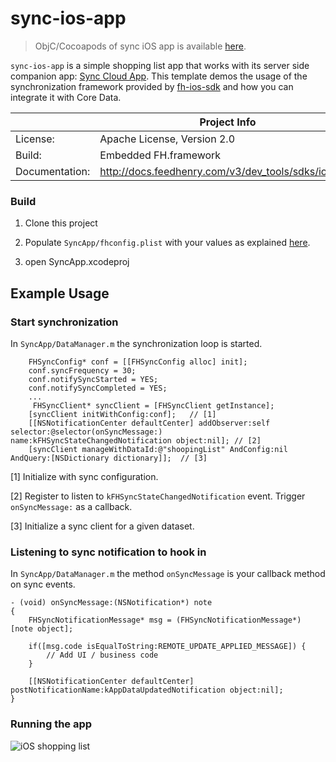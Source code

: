 # sync-ios-app 

> ObjC/Cocoapods of sync iOS app is available [here](https://github.com/feedhenry-templates/sync-ios-app/tree/cocoapods).

```sync-ios-app``` is a simple shopping list app that works with its server side companion app: [Sync Cloud App](https://github.com/feedhenry-templates/sync-cloud). This template demos the usage of the synchronization framework provided by [fh-ios-sdk](https://github.com/feedhenry/fh-ios-sdk) and how you can integrate it with Core Data.

|                 | Project Info  |
| --------------- | ------------- |
| License:        | Apache License, Version 2.0  |
| Build:          | Embedded FH.framework  |
| Documentation:  | http://docs.feedhenry.com/v3/dev_tools/sdks/ios.html|

### Build

1. Clone this project

2. Populate ```SyncApp/fhconfig.plist``` with your values as explained [here](http://docs.feedhenry.com/v3/dev_tools/sdks/ios.html#ios-configure).

3. open SyncApp.xcodeproj

## Example Usage

### Start synchronization

In ```SyncApp/DataManager.m``` the synchronization loop is started.
```
    FHSyncConfig* conf = [[FHSyncConfig alloc] init];
    conf.syncFrequency = 30;
    conf.notifySyncStarted = YES;
    conf.notifySyncCompleted = YES;
    ...
     FHSyncClient* syncClient = [FHSyncClient getInstance];
    [syncClient initWithConfig:conf];   // [1]
    [[NSNotificationCenter defaultCenter] addObserver:self selector:@selector(onSyncMessage:) name:kFHSyncStateChangedNotification object:nil]; // [2]
    [syncClient manageWithDataId:@"shoopingList" AndConfig:nil AndQuery:[NSDictionary dictionary]];  // [3]
```
[1] Initialize with sync configuration.

[2] Register to listen to ```kFHSyncStateChangedNotification``` event. Trigger ```onSyncMessage:``` as a callback.

[3] Initialize a sync client for a given dataset.

### Listening to sync notification to hook in 
In ```SyncApp/DataManager.m``` the method ```onSyncMessage``` is your callback method on sync events.

```
- (void) onSyncMessage:(NSNotification*) note
{
    FHSyncNotificationMessage* msg = (FHSyncNotificationMessage*) [note object];

    if([msg.code isEqualToString:REMOTE_UPDATE_APPLIED_MESSAGE]) {
        // Add UI / business code
    }
    
    [[NSNotificationCenter defaultCenter] postNotificationName:kAppDataUpdatedNotification object:nil];
}
```
### Running the app

![iOS shopping list](ios-sync.png)
